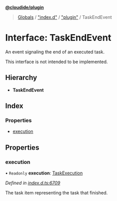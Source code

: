 **[@cloudide/plugin](../README.md)**

> [Globals](../README.md) / ["index.d"](../modules/_index_d_.md) / ["plugin"](../modules/_index_d_._plugin_.md) / TaskEndEvent

# Interface: TaskEndEvent

An event signaling the end of an executed task.

This interface is not intended to be implemented.

## Hierarchy

* **TaskEndEvent**

## Index

### Properties

* [execution](_index_d_._plugin_.taskendevent.md#execution)

## Properties

### execution

• `Readonly` **execution**: [TaskExecution](_index_d_._plugin_.taskexecution.md)

*Defined in [index.d.ts:6709](https://github.com/shuyaqian/cloudide-plugin-api/blob/57a3a2a/index.d.ts#L6709)*

The task item representing the task that finished.
